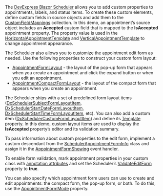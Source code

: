 The [DevExpress Blazor Scheduler](https://docs.devexpress.com/Blazor/DevExpress.Blazor.DxSchedulerAppointmentLabelItem) allows you to add custom properties to appointments, labels, and status items. To create these custom elements, define custom fields in source objects and add them to the [CustomFieldMappings](https://docs.devexpress.com/Blazor/DevExpress.Blazor.Base.DxSchedulerMappingsBase.CustomFieldMappings) collection. In this demo, an appointment’s source object includes an **Accepted** custom field that is mapped to the **IsAccepted** appointment property. The property value is used in the [HorizontalAppointmentTemplate](https://docs.devexpress.com/Blazor/DevExpress.Blazor.Base.DxSchedulerDayViewBase.HorizontalAppointmentTemplate) and [VerticalAppointmentTemplate](https://docs.devexpress.com/Blazor/DevExpress.Blazor.Base.DxSchedulerDayViewBase.VerticalAppointmentTemplate) to change appointment appearance.

The Scheduler also allows you to customize the appointment edit form as needed. Use the following properties to construct your custom form layout:

*   [AppointmentFormLayout](https://docs.devexpress.com/Blazor/DevExpress.Blazor.DxScheduler.AppointmentFormLayout) - the layout of the pop-up form that appears when you create an appointment and click the expand button or when you edit an appointment.
*   [AppointmentCompactFormLayout](https://docs.devexpress.com/Blazor/DevExpress.Blazor.DxScheduler.AppointmentCompactFormLayout) - the layout of the compact form that appears when you create an appointment.

The Scheduler ships with a set of predefined form layout items ([DxSchedulerSubjectFormLayoutItem](https://docs.devexpress.com/Blazor/DevExpress.Blazor.DxSchedulerSubjectFormLayoutItem), [DxSchedulerStartDateFormLayoutItem](https://docs.devexpress.com/Blazor/DevExpress.Blazor.DxSchedulerStartDateFormLayoutItem), [DxSchedulerStartTimeFormLayoutItem](https://docs.devexpress.com/Blazor/DevExpress.Blazor.DxSchedulerStartTimeFormLayoutItem), etc). You can also add a custom item ([DxSchedulerCustomFormLayoutItem](https://docs.devexpress.com/Blazor/DevExpress.Blazor.DxSchedulerCustomFormLayoutItem)) and define its [Template](https://docs.devexpress.com/Blazor/DevExpress.Blazor.DxSchedulerCustomFormLayoutItem.Template) property. In this demo, custom layout items are used to display the **IsAccepted** property’s editor and its validation summary.

To pass information about custom properties to the edit form, implement a custom descendant from the [SchedulerAppointmentFormInfo](https://docs.devexpress.com/Blazor/DevExpress.Blazor.SchedulerAppointmentFormInfo) class and assign it in the [AppointmentFormShowing](https://docs.devexpress.com/Blazor/DevExpress.Blazor.DxScheduler.AppointmentFormShowing) event handler.

To enable form validation, mark appointment properties in your custom class with [annotation attributes](https://docs.microsoft.com/en-us/aspnet/core/mvc/models/validation) and set the Scheduler’s [ValidateEditForm](https://docs.devexpress.com/Blazor/DevExpress.Blazor.DxScheduler.ValidateEditForm) property to **true**.

You can also specify which appointment form users can use to create and edit appointments: the compact form, the pop-up form, or both. To do this, use the [AppointmentFormMode](https://docs.devexpress.com/Blazor/DevExpress.Blazor.DxScheduler.AppointmentFormMode) property.